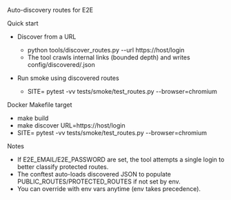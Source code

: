 Auto-discovery routes for E2E

Quick start

- Discover from a URL
  - python tools/discover_routes.py --url https://host/login
  - The tool crawls internal links (bounded depth) and writes config/discovered/<site>.json

- Run smoke using discovered routes
  - SITE=<site> pytest -vv tests/smoke/test_routes.py --browser=chromium

Docker Makefile target

- make build
- make discover URL=https://host/login
- SITE=<site> pytest -vv tests/smoke/test_routes.py --browser=chromium

Notes

- If E2E_EMAIL/E2E_PASSWORD are set, the tool attempts a single login to better classify protected routes.
- The conftest auto-loads discovered JSON to populate PUBLIC_ROUTES/PROTECTED_ROUTES if not set by env.
- You can override with env vars anytime (env takes precedence).

